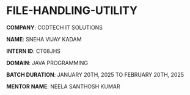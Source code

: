 # FILE-HANDLING-UTILITY

**COMPANY**: CODTECH IT SOLUTIONS

**NAME**: SNEHA VIJAY KADAM

**INTERN ID**: CT08JHS

**DOMAIN**: JAVA PROGRAMMING

**BATCH DURATION**: JANUARY 20TH, 2025 TO FEBRUARY 20TH, 2025

**MENTOR NAME**: NEELA SANTHOSH KUMAR
